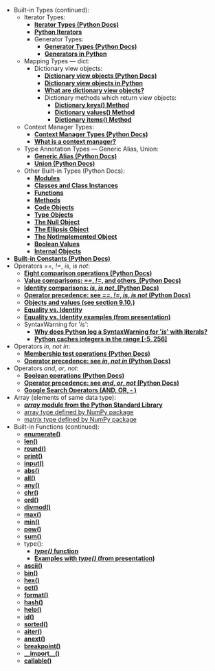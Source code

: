 * Built-in Types (continued):
  * Iterator Types:
    * [**Iterator Types (Python Docs)**](https://docs.python.org/3/library/stdtypes.html#iterator-types)
    * [**Python Iterators**](https://www.w3schools.com/python/python_iterators.asp)
    * Generator Types:
      * [**Generator Types (Python Docs)**](https://docs.python.org/3/library/stdtypes.html#generator-types)
      * [**Generators in Python**](https://www.geeksforgeeks.org/generators-in-python/)
  * Mapping Types — dict:
    * Dictionary view objects:
      * [**Dictionary view objects (Python Docs)**](https://docs.python.org/3/library/stdtypes.html#dictionary-view-objects)
      * [**Dictionary view objects in Python**](https://johnlekberg.com/blog/2020-09-19-dict-view.html)
      * [**What are dictionary view objects?**](https://stackoverflow.com/questions/8957750/what-are-dictionary-view-objects)
      * Dictionary methods which return view objects:
        * [**Dictionary keys() Method**](https://www.w3schools.com/python/ref_dictionary_keys.asp)
        * [**Dictionary values() Method**](https://www.w3schools.com/python/ref_dictionary_values.asp)
        * [**Dictionary items() Method**](https://www.w3schools.com/python/ref_dictionary_items.asp)
  * Context Manager Types:
    * [**Context Manager Types (Python Docs)**](https://docs.python.org/3/library/stdtypes.html#context-manager-types)
    * [**What is a context manager?**](https://www.pythonmorsels.com/what-is-a-context-manager/#:~:text=Context%20managers%20are%20objects%20that,%3E%20with%20open(%22my_file.))
  * Type Annotation Types — Generic Alias, Union:
    * [**Generic Alias (Python Docs)**](https://docs.python.org/3/library/stdtypes.html#generic-alias-type)
    * [**Union (Python Docs)**](https://docs.python.org/3/library/stdtypes.html#union-type)
  * Other Built-in Types (Python Docs):
    * [**Modules**](https://docs.python.org/3/library/stdtypes.html#modules)
    * [**Classes and Class Instances**](https://docs.python.org/3/library/stdtypes.html#classes-and-class-instances)
    * [**Functions**](https://docs.python.org/3/library/stdtypes.html#functions)
    * [**Methods**](https://docs.python.org/3/library/stdtypes.html#methods)
    * [**Code Objects**](https://docs.python.org/3/library/stdtypes.html#code-objects)
    * [**Type Objects**](https://docs.python.org/3/library/stdtypes.html#type-objects)
    * [**The Null Object**](https://docs.python.org/3/library/stdtypes.html#the-null-object)
    * [**The Ellipsis Object**](https://docs.python.org/3/library/stdtypes.html#the-ellipsis-object)
    * [**The NotImplemented Object**](https://docs.python.org/3/library/stdtypes.html#the-notimplemented-object)
    * [**Boolean Values**](https://docs.python.org/3/library/stdtypes.html#boolean-values)
    * [**Internal Objects**](https://docs.python.org/3/library/stdtypes.html#internal-objects)
* [**Built-in Constants (Python Docs)**](https://docs.python.org/3/library/constants.html)
* Operators _==_, _!=_, _is_, _is not_:
  * [**Eight comparison operations (Python Docs)**](https://docs.python.org/3/library/stdtypes.html#comparisons)
  * [**Value comparisons: _==_, _!=_, and others_(Python Docs)**](https://docs.python.org/3/reference/expressions.html#value-comparisons)
  * [**Identity comparisons: _is_, _is not__(Python Docs)**](https://docs.python.org/3/reference/expressions.html#is-not)
  * [**Operator precedence: see  _==_, _!=_, _is_, _is not_ (Python Docs)**](https://docs.python.org/3/reference/expressions.html#operator-precedence)
  * [**Objects and values (see section 9.10.)**](http://www.openbookproject.net/thinkcs/python/english2e/ch09.html#objects-and-values)
  * [**Equality vs. Identity**](https://treyhunner.com/2019/03/unique-and-sentinel-values-in-python/#Equality_vs_identity)
  * [**Equality vs. Identity examples (from presentation)**](Files/L13_equality_vs_identity.py)
  * SyntaxWarning for '_is_':
    * [**Why does Python log a SyntaxWarning for '_is_' with literals?**](https://adamj.eu/tech/2020/01/21/why-does-python-3-8-syntaxwarning-for-is-literal/#:~:text=The%20compiler%20now%20produces%20a,\)%20instead.)
    * [**Python caches integers in the range [-5, 256]**](https://stackoverflow.com/questions/15171695/whats-with-the-integer-cache-maintained-by-the-interpreter)
* Operators _in_, _not in_:
  * [**Membership test operations (Python Docs)**](https://docs.python.org/3/reference/expressions.html#membership-test-operations)
  * [**Operator precedence: see  _in_, _not in_ (Python Docs)**](https://docs.python.org/3/reference/expressions.html#operator-precedence)
* Operators _and_, _or_, _not_:
  * [**Boolean operations (Python Docs)**](https://docs.python.org/3/library/stdtypes.html#boolean-operations-and-or-not)
  * [**Operator precedence: see _and_, _or_, _not_ (Python Docs)**](https://docs.python.org/3/reference/expressions.html#operator-precedence)
  * [**Google Search Operators (AND, OR, - )**](https://ahrefs.com/blog/google-advanced-search-operators/)
* Array (elements of same data type):
  * [**_array_ module from the Python Standard Library**](https://docs.python.org/3/library/array.html#module-array)
  * [array type defined by NumPy package](https://numpy.org/doc/stable/reference/generated/numpy.array.html)
  * [matrix type defined by NumPy package](https://numpy.org/doc/stable/reference/generated/numpy.matrix.html)
* Built-in Functions (continued):
  * [**enumerate()**](https://www.w3schools.com/python/ref_func_enumerate.asp)
  * [**len()**](https://www.w3schools.com/python/ref_func_len.asp)
  * [**round()**](https://www.w3schools.com/python/ref_func_round.asp)
  * [**print()**](https://www.w3schools.com/python/ref_func_print.asp)
  * [**input()**](https://www.w3schools.com/python/ref_func_input.asp)
  * [**abs()**](https://www.w3schools.com/python/ref_func_abs.asp)
  * [**all()**](https://www.w3schools.com/python/ref_func_all.asp)
  * [**any()**](https://www.w3schools.com/python/ref_func_any.asp)
  * [**chr()**](https://www.w3schools.com/python/ref_func_chr.asp)
  * [**ord()**](https://www.w3schools.com/python/ref_func_ord.asp)
  * [**divmod()**](https://www.w3schools.com/python/ref_func_divmod.asp)
  * [**max()**](https://www.w3schools.com/python/ref_func_max.asp)
  * [**min()**](https://www.w3schools.com/python/ref_func_min.asp)
  * [**pow()**](https://www.w3schools.com/python/ref_func_pow.asp)
  * [**sum()**](https://www.w3schools.com/python/ref_func_sum.asp)
  * type():
    * [**_type()_ function**](https://www.w3schools.com/python/ref_func_type.asp)
    * [**Examples with _type()_ (from presentation)**](Files/L13_type_function_examples.py)
  * [**ascii()**](https://www.w3schools.com/python/ref_func_ascii.asp)
  * [**bin()**](https://www.w3schools.com/python/ref_func_bin.asp)
  * [**hex()**](https://www.w3schools.com/python/ref_func_hex.asp)
  * [**oct()**](https://www.w3schools.com/python/ref_func_oct.asp)
  * [**format()**](https://www.w3schools.com/python/ref_func_format.asp)
  * [**hash()**](https://docs.python.org/3/library/functions.html#hash)
  * [**help()**](https://docs.python.org/3/library/functions.html#help)
  * [**id()**](https://www.w3schools.com/python/ref_func_id.asp)
  * [**sorted()**](https://www.w3schools.com/python/ref_func_sorted.asp)
  * [**aiter()**](https://docs.python.org/3/library/functions.html#aiter)
  * [**anext()**](https://docs.python.org/3/library/functions.html#anext)
  * [**breakpoint()**](https://docs.python.org/3/library/functions.html#breakpoint)
  * [**\_\_import\_\_()**](https://docs.python.org/3/library/functions.html#import__)
  * [**callable()**](https://www.w3schools.com/python/ref_func_callable.asp)
